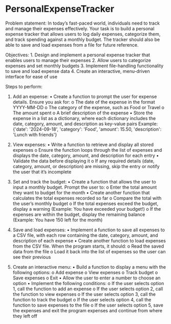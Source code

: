 # PersonalExpenseTracker

Problem statement:
In today’s fast-paced world, individuals need to track and manage their expenses effectively. Your task is to build a personal expense tracker that allows users to log daily expenses, categorize them, and track spending against a monthly budget. The tracker should also be able to save and load expenses from a file for future reference.

Objectives:
    1. Design and implement a personal expense tracker that enables users to manage their expenses
    2. Allow users to categorize expenses and set monthly budgets
    3. Implement file-handling functionality to save and load expense data
    4. Create an interactive, menu-driven interface for ease of use

Steps to perform:

1. Add an expense:
    • Create a function to prompt the user for expense details. Ensure you ask for:
        o The date of the expense in the format YYYY-MM-DD
        o The category of the expense, such as Food or Travel
        o The amount spent
        o A brief description of the expense
    • Store the expense in a list as a dictionary, where each dictionary includes the date, category, amount, and description as key-value pairs
         Example: {'date': '2024-09-18', 'category': 'Food', 'amount': 15.50, 'description': 'Lunch with friends'}

2. View expenses:
    • Write a function to retrieve and display all stored expenses
        o Ensure the function loops through the list of expenses and displays the date, category, amount, and description for each entry
    • Validate the data before displaying it
        o If any required details (date, category, amount, or description) are missing, skip the entry or notify the user that it’s incomplete

3. Set and track the budget:
    • Create a function that allows the user to input a monthly budget. Prompt the user to:
        o Enter the total amount they want to budget for the month
    • Create another function that calculates the total expenses recorded so far
        o Compare the total with the user’s monthly budget
        o If the total expenses exceed the budget, display a warning (Example: You have exceeded your budget!)
        o If the expenses are within the budget, display the remaining balance (Example: You have 150 left for the month)

4. Save and load expenses:
    • Implement a function to save all expenses to a CSV file, with each row containing the date, category, amount, and description of each expense
    • Create another function to load expenses from the CSV file. When the program starts, it should:
        o Read the saved data from the file
        o Load it back into the list of expenses so the user can see their previous

5. Create an interactive menu:
    • Build a function to display a menu with the following options:
        o Add expense
        o View expenses
        o Track budget
        o Save expenses
        o Exit
    • Allow the user to enter a number to choose an option
    • Implement the following conditions:
        o If the user selects option 1, call the function to add an expense
        o If the user selects option 2, call the function to view expenses
        o If the user selects option 3, call the function to track the budget
        o If the user selects option 4, call the function to save expenses to the file
        o If the user selects option 5, save the expenses and exit the program expenses and continue from where they left off
